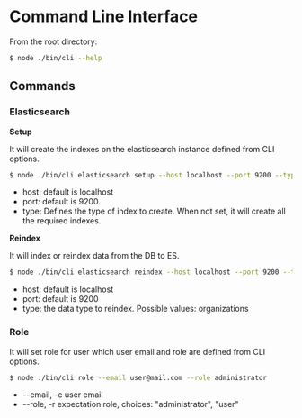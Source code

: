 # Command Line Interface

From the root directory:

```bash
$ node ./bin/cli --help
```

## Commands

### Elasticsearch

**Setup**

It will create the indexes on the elasticsearch instance defined from CLI options.

```bash
$ node ./bin/cli elasticsearch setup --host localhost --port 9200 --type organizations
```

- host: default is localhost
- port: default is 9200
- type: Defines the type of index to create. When not set, it will create all the required indexes.

**Reindex**

It will index or reindex data from the DB to ES.

```bash
$ node ./bin/cli elasticsearch reindex --host localhost --port 9200 --type organizations
```

- host: default is localhost
- port: default is 9200
- type: the data type to reindex. Possible values: organizations


### Role

It will set role for user which user email and role are defined from CLI options.

```bash
$ node ./bin/cli role --email user@mail.com --role administrator
```

- --email, -e  user email                           
- --role, -r   expectation role, choices: "administrator", "user"
